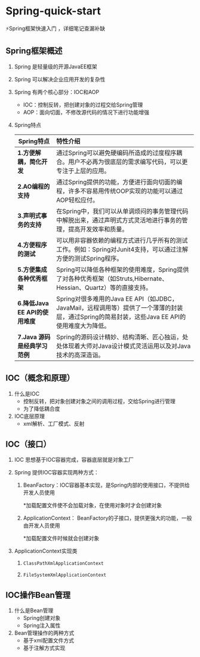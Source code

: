 # Spring-quick-start
⚡Spring框架快速入门 ，详细笔记查漏补缺

## Spring框架概述

1. Spring 是轻量级的开源JavaEE框架

2. Spring 可以解决企业应用开发的复杂性

3. Spring 有两个核心部分：IOC和AOP

   - IOC：控制反转，把创建对象的过程交给Spring管理
   - AOP：面向切面，不修改源代码的情况下进行功能增强

4. Spring特点

   | Spring特点                      | 特性介绍                                                     |
   | ------------------------------- | :----------------------------------------------------------- |
   | **1.方便解耦，简化开发**        | 通过Spring可以避免硬编码所造成的过度程序耦合。用户不必再为很底层的需求编写代码，可以更专注于上层的应用。 |
   | **2.AO编程的支持**              | 通过Spring提供的功能，方便进行面向切面的编程，许多不容易用传统OOP实现的功能可以通过AOP轻松应付。 |
   | **3.声明式事务的支持**          | 在Spring中，我们可以从单调烦闷的事务管理代码中解脱出来，通过声明式方式灵活地进行事务的管理，提高开发效率和质量。 |
   | **4.方便程序的测试**            | 可以用非容器依赖的编程方式进行几乎所有的测试工作。例如：Spring对Junit4支持，可以通过注解方便的测试Spring程序。 |
   | **5.方便集成各种优秀框架**      | Spring可以降低各种框架的使用难度，Spring提供了对各种优秀框架（如Struts,Hibernate、Hessian、Quartz）等的直接支持。 |
   | **6.降低Java EE API的使用难度** | Spring对很多难用的Java EE API（如JDBC，JavaMail，远程调用等）提供了一个薄薄的封装层，通过Spring的简易封装，这些Java EE API的使用难度大为降低。 |
   | **7.Java 源码是经典学习范例**   | Spring的源码设计精妙、结构清晰、匠心独运，处处体现着大师对Java设计模式灵活运用以及对Java技术的高深造诣。 |


## IOC（概念和原理）

1. 什么是IOC
   - 控制反转，把对象创建对象之间的调用过程，交给Spring进行管理
   - 为了降低耦合度
2. IOC底层原理
   -    xml解析、工厂模式、反射

## IOC（接口）

1. IOC 思想基于IOC容器完成，容器底层就是对象工厂

2. Spring 提供IOC容器实现两种方式：

   1. BeanFactory：IOC容器基本实现，是Spring内部的使用接口，不提供给开发人员使用

      *加载配置文件使不会加载对象，在使用对象时才会创建对象

   2. ApplicationContext： BeanFactory的子接口，提供更强大的功能，一般由开发人员使用

      *加载配置文件时候就会创建对象

3. ApplicationContext实现类

   1. ```
      ClassPathXmlApplicationContext
      ```

   2. ```
      FileSystemXmlApplicationContext
      ```

## IOC操作Bean管理

1. 什么是Bean管理
   - Spring创建对象
   - Spring注入属性
2. Bean管理操作的两种方式
   - 基于xml配置文件方式
   - 基于注解方式实现

